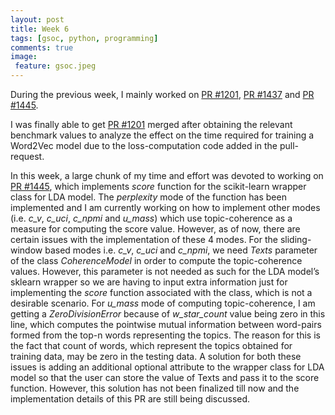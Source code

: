 ```yaml
---
layout: post
title: Week 6
tags: [gsoc, python, programming]
comments: true
image:
 feature: gsoc.jpeg
---
```


During the previous week, I mainly worked on [PR #1201](https://github.com/RaRe-Technologies/gensim/pull/1201), [PR #1437](https://github.com/RaRe-Technologies/gensim/pull/1437) and [PR #1445](https://github.com/RaRe-Technologies/gensim/pull/1445).

I was finally able to get [PR #1201](https://github.com/RaRe-Technologies/gensim/pull/1201) merged after obtaining the relevant benchmark values to analyze the effect on the time required for training a Word2Vec model due to the loss-computation code added in the pull-request.

In this week, a large chunk of my time and effort was devoted to working on [PR #1445](https://github.com/RaRe-Technologies/gensim/pull/1445), which implements *score* function for the scikit-learn wrapper class for LDA model. The *perplexity* mode of the function has been implemented and I am currently working on how to implement other modes (i.e. *c_v*, *c_uci*, *c_npmi* and *u_mass*) which use topic-coherence as a measure for computing the score value. However, as of now, there are certain issues with the implementation of these 4 modes. For the sliding-window based modes i.e. *c_v*, *c_uci* and *c_npmi*, we need *Texts* parameter of the class *CoherenceModel* in order to compute the topic-coherence values. However, this parameter is not needed as such for the LDA model’s sklearn wrapper so we are having to input extra information just for implementing the *score* function associated with the class, which is not a desirable scenario. For *u_mass* mode of computing topic-coherence, I am getting a *ZeroDivisionError* because of *w_star_count* value being zero in this line, which computes the pointwise mutual information between word-pairs formed from the top-n words representing the topics. The reason for this is the fact that count of words, which represent the topics obtained for training data, may be zero in the testing data. A solution for both these issues is adding an additional optional attribute to the wrapper class for LDA model so that the user can store the value of Texts and pass it to the score function. However, this solution has not been finalized till now and the implementation details of this PR are still being discussed.